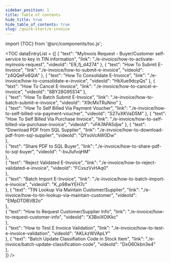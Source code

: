 ```yaml
---
sidebar_position: 1
title: Table of contents
hide_title: true
hide_table_of_contents: true
slug: /quick-start/e-invoice
---
```


import {TOC} from '@src/components/toc.js';

<TOC
dataEntryList = {[
{
  "text": "MyInvois Request - Buyer/Customer self-service to key in TIN information", 
  "link": "./e-invoice/how-to-activate-myinvois-request",
  "videoId": "E9_fj_d4274"
},
{
  "text": "How To Submit E-Invoice", 
  "link": "./e-invoice/how-to-submit-e-invoice",
  "videoId": "z4QQeFo6QiA"
},
{
  "text": "How To Consolidate E-Invoice", 
  "link": "./e-invoice/how-to-consolidate-e-invoice",
  "videoId": "HbXue9dcpQs"
},
{
  "text": "How To Cancel E-Invoice", 
  "link": "./e-invoice/how-to-cancel-e-invoice",
  "videoId": "6BY28G95S14"
},  
{
  "text": "How To Batch Submit E-Invoice", 
  "link": "./e-invoice/how-to-batch-submit-e-invoice",
  "videoId": "X9cMxTRuNno"
},  
{
  "text": "How To Self Billed Via Payment Voucher", 
  "link": "./e-invoice/how-to-self-billed-via-payment-voucher",
  "videoId": "S27uXKVaD5M"
}, 
{
  "text": "How To Self Billed Via Purchase Invoice", 
  "link": "./e-invoice/how-to-self-billed-via-purchase-invoice",
  "videoId": "vFA7APA5djw"
}, 
{
  "text": "Download PDF from SQL Supplier", 
  "link": "./e-invoice/how-to-download-pdf-from-sql-supplier",
  "videoId": "QYxoVcAW0Dw"    
},  
{
  "text": "Share PDF to SQL Buyer", 
  "link": "./e-invoice/how-to-share-pdf-to-sql-buyer",
  "videoId": "-bvJlufvqHM"    
},  
{
  "text": "Reject Validated E-Invoice", 
  "link": "./e-invoice/how-to-reject-validated-e-invoice",
  "videoId": "FCxszVvHAq0"    
},  
{
  "text": "Batch Import E-Invoice", 
  "link": "./e-invoice/how-to-batch-import-e-invoice",
  "videoId": "K_p98wYEH7c"    
},
{
  "text": "TIN Lookup Via Maintain Customer/Supplier", 
  "link": "./e-invoice/how-to-tin-lookup-via-maintain-customer",
  "videoId": "EMpDTDBVB2o"      
},   
{
  "text": "How to Request Customer/Supplier Info", 
  "link": "./e-invoice/how-to-request-customer-info",
  "videoId": "X3BoiXOlKkc"      
},   
{
  "text": "How to Test E Invoice Validation", 
  "link": "./e-invoice/how-to-test-e-invoice-validation",
  "videoId": "AKLkzWVApLY"      
},
{
  "text": "Batch Update Classifiation Code in Stock Item", 
  "link": "./e-invoice/batch-update-classification-code",
  "videoId": "DxG6Okbn3e4"      
},  
]}
/>
